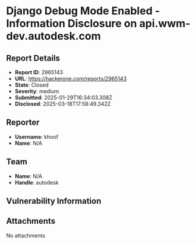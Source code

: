 # Django Debug Mode Enabled - Information Disclosure on api.wwm-dev.autodesk.com

## Report Details
- **Report ID**: 2965143
- **URL**: https://hackerone.com/reports/2965143
- **State**: Closed
- **Severity**: medium
- **Submitted**: 2025-01-29T16:34:03.308Z
- **Disclosed**: 2025-03-18T17:58:49.342Z

## Reporter
- **Username**: khoof
- **Name**: N/A

## Team
- **Name**: N/A
- **Handle**: autodesk

## Vulnerability Information


## Attachments
No attachments
